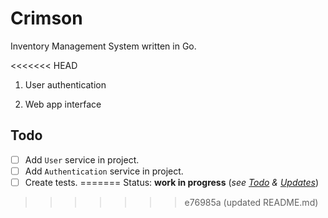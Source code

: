 # Crimson

Inventory Management System written in Go.

<<<<<<< HEAD
1. User authentication

2. Web app interface

## Todo

- [ ] Add `User` service in project.
- [ ] Add `Authentication` service in project.
- [ ] Create tests.
=======
Status: **work in progress** (*see [Todo](docs/ToDo.md) & [Updates](docs/Updates.md)*)
>>>>>>> e76985a (updated README.md)

